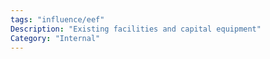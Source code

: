 ```yaml
---
tags: "influence/eef"
Description: "Existing facilities and capital equipment"
Category: "Internal"
---
```


